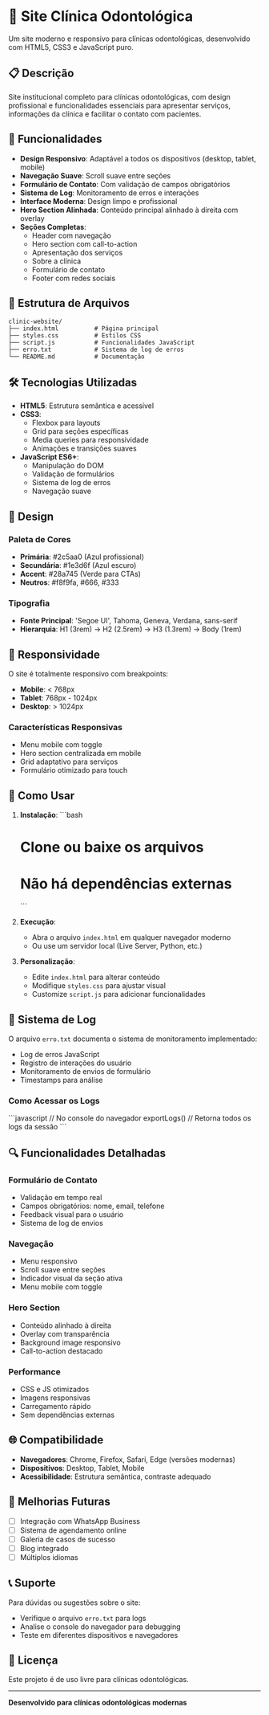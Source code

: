 # 🦷 Site Clínica Odontológica

Um site moderno e responsivo para clínicas odontológicas, desenvolvido com HTML5, CSS3 e JavaScript puro.

## 📋 Descrição

Site institucional completo para clínicas odontológicas, com design profissional e funcionalidades essenciais para apresentar serviços, informações da clínica e facilitar o contato com pacientes.

## 🚀 Funcionalidades

- **Design Responsivo**: Adaptável a todos os dispositivos (desktop, tablet, mobile)
- **Navegação Suave**: Scroll suave entre seções
- **Formulário de Contato**: Com validação de campos obrigatórios
- **Sistema de Log**: Monitoramento de erros e interações
- **Interface Moderna**: Design limpo e profissional
- **Hero Section Alinhada**: Conteúdo principal alinhado à direita com overlay
- **Seções Completas**:
  - Header com navegação
  - Hero section com call-to-action
  - Apresentação dos serviços
  - Sobre a clínica
  - Formulário de contato
  - Footer com redes sociais

## 📁 Estrutura de Arquivos

```
clinic-website/
├── index.html          # Página principal
├── styles.css          # Estilos CSS
├── script.js           # Funcionalidades JavaScript
├── erro.txt            # Sistema de log de erros
└── README.md           # Documentação
```

## 🛠️ Tecnologias Utilizadas

- **HTML5**: Estrutura semântica e acessível
- **CSS3**: 
  - Flexbox para layouts
  - Grid para seções específicas
  - Media queries para responsividade
  - Animações e transições suaves
- **JavaScript ES6+**:
  - Manipulação do DOM
  - Validação de formulários
  - Sistema de log de erros
  - Navegação suave

## 🎨 Design

### Paleta de Cores
- **Primária**: #2c5aa0 (Azul profissional)
- **Secundária**: #1e3d6f (Azul escuro)
- **Accent**: #28a745 (Verde para CTAs)
- **Neutros**: #f8f9fa, #666, #333

### Tipografia
- **Fonte Principal**: 'Segoe UI', Tahoma, Geneva, Verdana, sans-serif
- **Hierarquia**: H1 (3rem) → H2 (2.5rem) → H3 (1.3rem) → Body (1rem)

## 📱 Responsividade

O site é totalmente responsivo com breakpoints:
- **Mobile**: < 768px
- **Tablet**: 768px - 1024px  
- **Desktop**: > 1024px

### Características Responsivas
- Menu mobile com toggle
- Hero section centralizada em mobile
- Grid adaptativo para serviços
- Formulário otimizado para touch

## 🔧 Como Usar

1. **Instalação**:
   \`\`\`bash
   # Clone ou baixe os arquivos
   # Não há dependências externas
   \`\`\`

2. **Execução**:
   - Abra o arquivo `index.html` em qualquer navegador moderno
   - Ou use um servidor local (Live Server, Python, etc.)

3. **Personalização**:
   - Edite `index.html` para alterar conteúdo
   - Modifique `styles.css` para ajustar visual
   - Customize `script.js` para adicionar funcionalidades

## 📝 Sistema de Log

O arquivo `erro.txt` documenta o sistema de monitoramento implementado:
- Log de erros JavaScript
- Registro de interações do usuário
- Monitoramento de envios de formulário
- Timestamps para análise

### Como Acessar os Logs
\`\`\`javascript
// No console do navegador
exportLogs() // Retorna todos os logs da sessão
\`\`\`

## 🔍 Funcionalidades Detalhadas

### Formulário de Contato
- Validação em tempo real
- Campos obrigatórios: nome, email, telefone
- Feedback visual para o usuário
- Sistema de log de envios

### Navegação
- Menu responsivo
- Scroll suave entre seções
- Indicador visual da seção ativa
- Menu mobile com toggle

### Hero Section
- Conteúdo alinhado à direita
- Overlay com transparência
- Background image responsivo
- Call-to-action destacado

### Performance
- CSS e JS otimizados
- Imagens responsivas
- Carregamento rápido
- Sem dependências externas

## 🌐 Compatibilidade

- **Navegadores**: Chrome, Firefox, Safari, Edge (versões modernas)
- **Dispositivos**: Desktop, Tablet, Mobile
- **Acessibilidade**: Estrutura semântica, contraste adequado

## 🚀 Melhorias Futuras

- [ ] Integração com WhatsApp Business
- [ ] Sistema de agendamento online
- [ ] Galeria de casos de sucesso
- [ ] Blog integrado
- [ ] Múltiplos idiomas

## 📞 Suporte

Para dúvidas ou sugestões sobre o site:
- Verifique o arquivo `erro.txt` para logs
- Analise o console do navegador para debugging
- Teste em diferentes dispositivos e navegadores

## 📄 Licença

Este projeto é de uso livre para clínicas odontológicas.

---

**Desenvolvido para clínicas odontológicas modernas**
